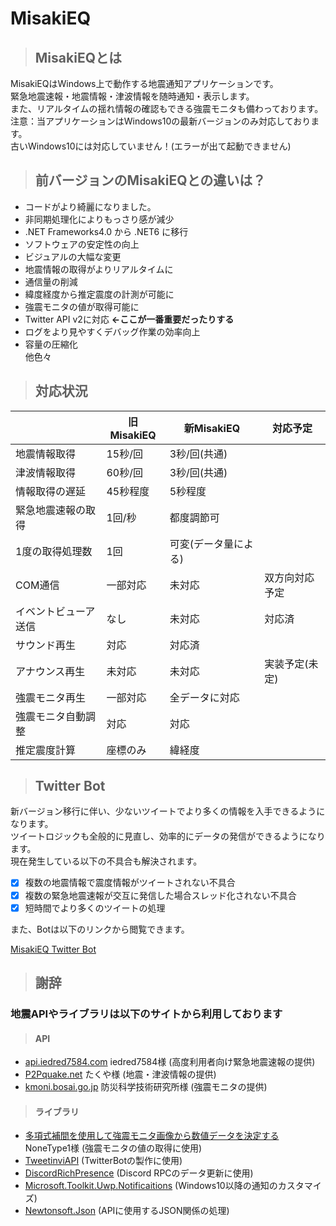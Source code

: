 # MisakiEQ

> ## MisakiEQとは

MisakiEQはWindows上で動作する地震通知アプリケーションです。  
緊急地震速報・地震情報・津波情報を随時通知・表示します。  
また、リアルタイムの揺れ情報の確認もできる強震モニタも備わっております。  
注意：当アプリケーションはWindows10の最新バージョンのみ対応しております。  
古いWindows10には対応していません！(エラーが出て起動できません)  

> ## 前バージョンのMisakiEQとの違いは？

- コードがより綺麗になりました。  
- 非同期処理化によりもっさり感が減少
- .NET Frameworks4.0 から .NET6 に移行  
- ソフトウェアの安定性の向上  
- ビジュアルの大幅な変更  
- 地震情報の取得がよりリアルタイムに  
- 通信量の削減  
- 緯度経度から推定震度の計測が可能に  
- 強震モニタの値が取得可能に  
- Twitter API v2に対応 **←ここが一番重要だったりする**  
- ログをより見やすくデバッグ作業の効率向上  
- 容量の圧縮化  
 他色々  

> ## 対応状況

||旧MisakiEQ|新MisakiEQ|対応予定|
|-|-|-|-|
|地震情報取得|15秒/回|3秒/回(共通)|
|津波情報取得|60秒/回|3秒/回(共通)|
|情報取得の遅延|45秒程度|5秒程度|
|緊急地震速報の取得|1回/秒|都度調節可|
|1度の取得処理数|1回|可変(データ量による)|
|COM通信|一部対応|未対応|双方向対応予定|
|イベントビューア送信|なし|未対応|対応済|
|サウンド再生|対応|対応済|
|アナウンス再生|未対応|未対応|実装予定(未定)|
|強震モニタ再生|一部対応|全データに対応|
|強震モニタ自動調整|対応|対応|
|推定震度計算|座標のみ|緯経度|

> ## Twitter Bot

新バージョン移行に伴い、少ないツイートでより多くの情報を入手できるようになります。  
ツイートロジックも全般的に見直し、効率的にデータの発信ができるようになります。  
現在発生している以下の不具合も解決されます。  

- [x] 複数の地震情報で震度情報がツイートされない不具合  
- [x] 複数の緊急地震速報が交互に発信した場合スレッド化されない不具合  
- [x] 短時間でより多くのツイートの処理  

また、Botは以下のリンクから閲覧できます。

[MisakiEQ Twitter Bot](http://twitter.com/MisakiEQ "@MisakiEQ")  

> ## 謝辞  

### 地震APIやライブラリは以下のサイトから利用しております  

> #### API  

- [api.iedred7584.com](https://iedred7584.dev) iedred7584様 (高度利用者向け緊急地震速報の提供)  
- [P2Pquake.net](https://p2pquake.net) たくや様 (地震・津波情報の提供)
- [kmoni.bosai.go.jp](http://kmoni.bosai.go.jp) 防災科学技術研究所様 (強震モニタの提供)  

> #### ライブラリ  

- [多項式補間を使用して強震モニタ画像から数値データを決定する](https://qiita.com/NoneType1/items/a4d2cf932e20b56ca444) NoneType1様 (強震モニタの値の取得に使用)
- [TweetinviAPI](https://github.com/linvi/tweetinvi) (TwitterBotの製作に使用)
- [DiscordRichPresence](https://github.com/Lachee/discord-rpc-csharp) (Discord RPCのデータ更新に使用)
- [Microsoft.Toolkit.Uwp.Notificaitions](https://github.com/CommunityToolkit/WindowsCommunityToolkit) (Windows10以降の通知のカスタマイズ)
- [Newtonsoft.Json](https://www.newtonsoft.com/json) (APIに使用するJSON関係の処理)  
